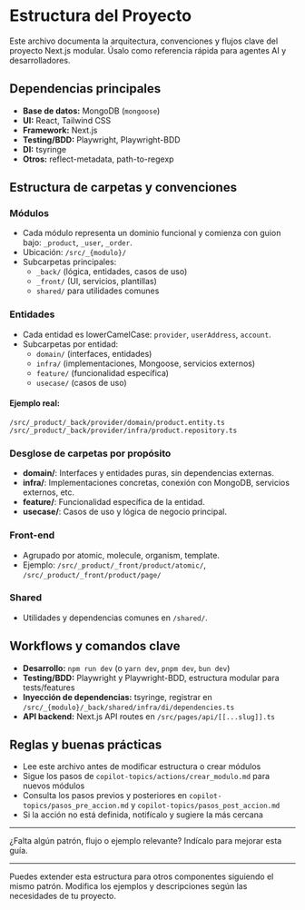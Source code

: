
# Estructura del Proyecto
Este archivo documenta la arquitectura, convenciones y flujos clave del proyecto Next.js modular. Úsalo como referencia rápida para agentes AI y desarrolladores.


## Dependencias principales

- **Base de datos:** MongoDB (`mongoose`)
- **UI:** React, Tailwind CSS
- **Framework:** Next.js
- **Testing/BDD:** Playwright, Playwright-BDD
- **DI:** tsyringe
- **Otros:** reflect-metadata, path-to-regexp




## Estructura de carpetas y convenciones

### Módulos
- Cada módulo representa un dominio funcional y comienza con guion bajo: `_product`, `_user`, `_order`.
- Ubicación: `/src/_{modulo}/`
- Subcarpetas principales:
  - `_back/` (lógica, entidades, casos de uso)
  - `_front/` (UI, servicios, plantillas)
  - `shared/` para utilidades comunes


### Entidades
- Cada entidad es lowerCamelCase: `provider`, `userAddress`, `account`.
- Subcarpetas por entidad:
  - `domain/` (interfaces, entidades)
  - `infra/` (implementaciones, Mongoose, servicios externos)
  - `feature/` (funcionalidad específica)
  - `usecase/` (casos de uso)

#### Ejemplo real:
```
/src/_product/_back/provider/domain/product.entity.ts
/src/_product/_back/provider/infra/product.repository.ts
```


### Desglose de carpetas por propósito

- **domain/**: Interfaces y entidades puras, sin dependencias externas.
- **infra/**: Implementaciones concretas, conexión con MongoDB, servicios externos, etc.
- **feature/**: Funcionalidad específica de la entidad.
- **usecase/**: Casos de uso y lógica de negocio principal.

### Front-end
- Agrupado por atomic, molecule, organism, template.
- Ejemplo: `/src/_product/_front/product/atomic/`, `/src/_product/_front/product/page/`

### Shared
- Utilidades y dependencias comunes en `/shared/`.

## Workflows y comandos clave

- **Desarrollo:** `npm run dev` (o `yarn dev`, `pnpm dev`, `bun dev`)
- **Testing/BDD:** Playwright y Playwright-BDD, estructura modular para tests/features
- **Inyección de dependencias:** tsyringe, registrar en `/src/_{modulo}/_back/shared/infra/di/dependencies.ts`
- **API backend:** Next.js API routes en `/src/pages/api/[[...slug]].ts`

## Reglas y buenas prácticas

- Lee este archivo antes de modificar estructura o crear módulos
- Sigue los pasos de `copilot-topics/actions/crear_modulo.md` para nuevos módulos
- Consulta los pasos previos y posteriores en `copilot-topics/pasos_pre_accion.md` y `copilot-topics/pasos_post_accion.md`
- Si la acción no está definida, notifícalo y sugiere la más cercana

---
¿Falta algún patrón, flujo o ejemplo relevante? Indícalo para mejorar esta guía.

---

Puedes extender esta estructura para otros componentes siguiendo el mismo patrón. Modifica los ejemplos y descripciones según las necesidades de tu proyecto.
